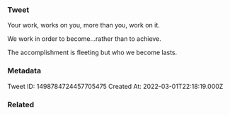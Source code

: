 ### Tweet
Your work, works on you, more than you, work on it.

We work in order to become…rather than to achieve.

The accomplishment is fleeting but who we become lasts.

### Metadata
Tweet ID: 1498784724457705475
Created At: 2022-03-01T22:18:19.000Z

### Related

